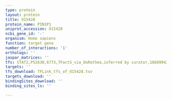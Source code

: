 ```yaml
---
type: protein
layout: protein
title: O15428
protein_name: PIN1P1
uniprot_accession: O15428
ncbi_gene_id: '-'
organism: Homo sapiens
function: target gene
number_of_interactions: '1'
orthologs: ''
jaspar_matrices: ''
tfs: STAT2,P52630,6773,TFactS_via_DoRothea,inferred by curator,16689942%5Buid%5D+OR+22761861%5Buid%5D,Yes
targets: ''
tfs_download: TFLink_tfs_of_O15428.tsv
targets_download: ''
bindingSites_download: ''
binding_sites_ls: ''

---
```

